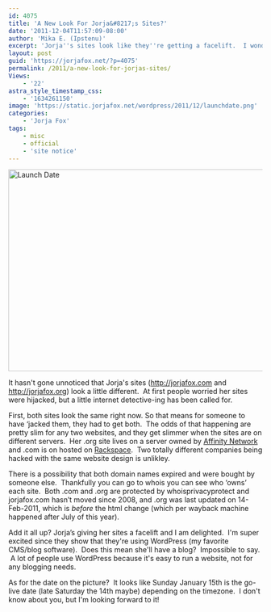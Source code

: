 ```yaml
---
id: 4075
title: 'A New Look For Jorja&#8217;s Sites?'
date: '2011-12-04T11:57:09-08:00'
author: 'Mika E. (Ipstenu)'
excerpt: 'Jorja''s sites look like they''re getting a facelift.  I wonder what they''ll look like!'
layout: post
guid: 'https://jorjafox.net/?p=4075'
permalink: /2011/a-new-look-for-jorjas-sites/
Views:
    - '22'
astra_style_timestamp_css:
    - '1634261150'
image: 'https://static.jorjafox.net/wordpress/2011/12/launchdate.png'
categories:
    - 'Jorja Fox'
tags:
    - misc
    - official
    - 'site notice'
---
```


<img class="aligncenter size-full wp-image-4076" title="Launch Date" src="//static.jorjafox.net/wordpress/2011/12/launchdate.png" alt="Launch Date" width="600" height="400" />

It hasn't gone unnoticed that Jorja's sites (<a href="http://jorjafox.com">http://jorjafox.com</a> and <a href="http://jorjafox.org">http://jorjafox.org</a>) look a little different.  At first people worried her sites were hijacked, but a little internet detective-ing has been called for.

First, both sites look the same right now. So that means for someone to have ‘jacked them, they had to get both.  The odds of that happening are pretty slim for any two websites, and they get slimmer when the sites are on different servers.  Her .org site lives on a server owned by <a href="http://www.whoishostingthis.com/jorjafox.org">Affinity Network</a> and .com is on hosted on <a href="http://www.whoishostingthis.com/jorjafox.com">Rackspace</a>.  Two totally different companies being hacked with the same website design is unlikley.

There is a possibility that both domain names expired and were bought by someone else.  Thankfully you can go to whois you can see who ‘owns’ each site.  Both .com and .org are protected by whoisprivacyprotect and jorjafox.com hasn’t moved since 2008, and .org was last updated on 14-Feb-2011, which is <em>before</em> the html change (which per wayback machine happened after July of this year).

Add it all up? Jorja’s giving her sites a facelift and I am delighted.  I'm super excited since they show that they're using WordPress (my favorite CMS/blog software).  Does this mean she'll have a blog?  Impossible to say.  A lot of people use WordPress because it's easy to run a website, not for any blogging needs.

As for the date on the picture?  It looks like Sunday January 15th is the go-live date (late Saturday the 14th maybe) depending on the timezone.  I don't know about you, but I'm looking forward to it!